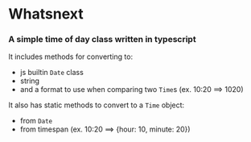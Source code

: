 # Whatsnext
### A simple time of day class written in typescript

It includes methods for converting to:
 - js builtin `Date` class
 - string
 - and a format to use when comparing two `Time`s (ex. 10:20 ==> 1020)

It also has static methods to convert to a `Time` object:
 - from `Date`
 - from timespan (ex. 10:20 ==> {hour: 10, minute: 20}) 

